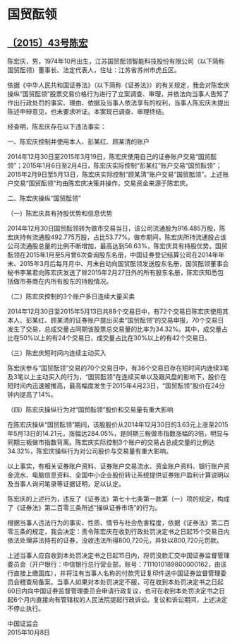 # 国贸酝领

## [〔2015〕43号陈宏](http://www.csrc.gov.cn/pub/zjhpublic/G00306212/201511/t20151118_286834.htm)


陈宏庆，男，1974年10月出生，江苏国贸酝领智能科技股份有限公司（以下简称国贸酝领）董事长、法定代表人，住址：江苏省苏州市虎丘区。

依据《中华人民共和国证券法》（以下简称《证券法》）的有关规定，我会对陈宏庆操纵“国贸酝领”股票交易价格行为进行了立案调查、审理，并依法向当事人告知了作出行政处罚的事实、理由、依据及当事人依法享有的权利，当事人陈宏庆未提出陈述申辩意见，也未要求听证。本案现已调查、审理终结。

经查明，陈宏庆存在以下违法事实：

一、陈宏庆控制并使用本人、彭某红、顾某清的账户

2014年12月30日至2015年3月19日，陈宏庆使用自己的证券账户交易“国贸酝领”；2015年1月6日至2月4日，陈宏庆实际控制“彭某红”账户交易“国贸酝领”；2015年2月9日至5月13日，陈宏庆实际控制“顾某清”账户交易“国贸酝领”。上述账户交易“国贸酝领”均由陈宏庆决策并操作，交易资金来源于陈宏庆。

二、陈宏庆操纵“国贸酝领”

（一）陈宏庆具有持股优势和信息优势

2014年12月30日国贸酝领转为做市交易当日，该公司流通股为916.485万股，陈宏庆持有流通股492.775万股，占比53.77%。做市期间，陈宏庆所持流通股占该公司流通股总量的比例不断增加，最高达到56.63%，陈宏庆具有持股优势。国贸酝领在2015年1月至5月曾6次查询股东名册，中国证券登记结算公司在2014年年末、2015年3月后每月月中、月末自动向国贸酝领发送股东名册，国贸酝领董事会秘书李某君向陈宏庆发送了除2015年2月27日外的所有股东名册，陈宏庆知悉包括做市券商在内所有股东的持股情况。

（二）陈宏庆控制的3个账户多日连续大量买卖

2014年12月30日至2015年5月13日共88个交易日中，有72个交易日陈宏庆使用其本人、彭某红、顾某清的证券账户提出买卖“国贸酝领”的交易申报，70个交易日发生了交易，总成交量占同期该股票总交易量的比率为34.32%。其中，成交量占比在50%以上的有24个交易日，成交量占比在30%以上的有42个交易日。

（三）陈宏庆短时间内连续主动买入

陈宏庆参与“国贸酝领”交易的70个交易日中，有36个交易日存在短时间内连续3笔及3笔以上主动买入的行为，“国贸酝领”在连续买单以及跟风盘的影响下，股价在短时间内迅速被推高，最高幅度发生于2015年4月23日，“国贸酝领”股价在24分钟内提高了14%。

（四）陈宏庆操纵行为对“国贸酝领”股价和交易量有重大影响

在陈宏庆操纵“国贸酝领”期间，该股股价从2014年12月30日的3.63元上涨至2015年5月13日的14.21元，涨幅达284.05%，是同期三板做市指数涨幅的3倍，明显与同期三板做市指数背离。陈宏庆实际控制3个账户的交易占总成交量的比例达34.32%，陈宏庆操纵行为对公司股价与交易量有重大影响。

以上事实，有相关证券账户资料、证券账户交易流水、资金账户资料、银行账户资金流水、电脑信息资料、全国中小企业股份转让系统提供证券账户盈利计算说明以及当事人询问笔录等证据证明，足以认定。

陈宏庆的上述行为，违反了《证券法》第七十七条第一款第（一）项的规定，构成了《证券法》第二百零三条所述“操纵证券市场”的行为。

根据当事人违法行为的事实、性质、情节与社会危害程度，依据《证券法》第二百零三条的规定，我会决定：责令陈宏庆在收到行政处罚决定书之日起15个交易日内依法处理非法持有的证券，没收违法所得800,720元，并处以800,720元罚款。

上述当事人应自收到本处罚决定书之日起15日内，将罚没款汇交中国证券监督管理委员会（开户银行：中信银行总行营业部，账号：7111010189800000162，由该行直接上缴国库），并将注有当事人名称的付款凭证复印件送中国证券监督管理委员会稽查局备案。当事人如果对本处罚决定不服，可在收到本处罚决定书之日起60日内向中国证券监督管理委员会申请行政复议，也可在收到本处罚决定书之日起6个月内直接向有管辖权的人民法院提起行政诉讼。复议和诉讼期间，上述决定不停止执行。
 
 
 
 
中国证监会      
2015年10月8日    